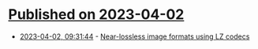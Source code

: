 # [Published on 2023-04-02](index.md)

* [2023-04-02, 09:31:44](https://lobste.rs/s/dc33bv/near_lossless_image_formats_using_lz) - [Near-lossless image formats using LZ codecs](https://richg42.blogspot.com/2023/04/a-dead-simple-lossless-or-lossy-lz4.html)
